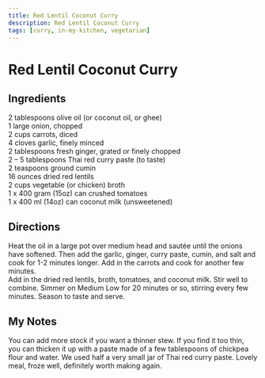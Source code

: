 ```yaml
---
title: Red Lentil Coconut Curry
description: Red Lentil Coconut Curry
tags: [curry, in-my-kitchen, vegetarian]
---
```


# Red Lentil Coconut Curry

## Ingredients
2 tablespoons olive oil (or coconut oil, or ghee)  
1 large onion, chopped  
2 cups carrots, diced  
4 cloves garlic, finely minced  
2 tablespoons fresh ginger, grated or finely chopped  
2 – 5 tablespoons Thai red curry paste (to taste)  
2 teaspoons ground cumin  
16 ounces dried red lentils  
2 cups vegetable (or chicken) broth  
1 x 400 gram (15oz) can crushed tomatoes  
1 x 400 ml (14oz) can coconut milk (unsweetened)

## Directions
Heat the oil in a large pot over medium head and sautée until the onions have softened. Then add the garlic, ginger, curry paste, cumin, and salt and cook for 1-2 minutes longer. Add in the carrots and cook for another few minutes.  
Add in the dried red lentils, broth, tomatoes, and coconut milk. Stir well to combine. Simmer on Medium Low for 20 minutes or so, stirring every few minutes. Season to taste and serve.

## My Notes
You can add more stock if you want a thinner stew. If you find it too thin, you can thicken it up with a paste made of a few tablespoons of chickpea flour and water. We used half a very small jar of Thai red curry paste. Lovely meal, froze well, definitely worth making again.